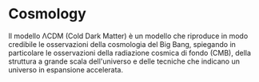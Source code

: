 # Cosmology
Il modello ΛCDM (Cold Dark Matter) è un modello che riproduce in modo credibile le osservazioni della cosmologia del Big Bang, 
spiegando in particolare le osservazioni della radiazione cosmica di fondo (CMB), della struttura a grande scala dell'universo 
e delle tecniche che indicano un universo in espansione accelerata. 

